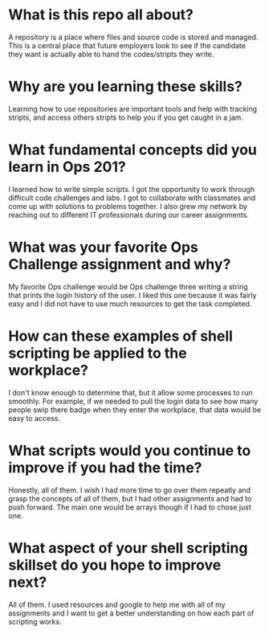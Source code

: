 # What is this repo all about?
A repository is a place where files and source code is stored and managed. This is a central place that future employers look to see if the candidate they want is actually able to hand the codes/stripts they write.

# Why are you learning these skills?
Learning how to use repositories are important tools and help with tracking stripts, and access others stripts to help you if you get caught in a jam.

# What fundamental concepts did you learn in Ops 201?
I learned how to write simple scripts. I got the opportunity to work through difficult code challenges and labs. I got to collaborate with classmates and come up with solutions to problems together. I also grew my network by reaching out to different IT professionals during our career assignments. 

# What was your favorite Ops Challenge assignment and why?
My favorite Ops challenge would be Ops challenge three writing a string that prints the login history of the user. I liked this one because it was fairly easy and I did not have to use much resources to get the task completed. 

# How can these examples of shell scripting be applied to the workplace?
I don't know enough to determine that, but it allow some processes to run smoothly. For example, if we needed to pull the login data to see how many people swip there badge when they enter the workplace, that data would be easy to access. 

# What scripts would you continue to improve if you had the time?
Honestly, all of them. I wish I had more time to go over them repeatly and grasp the concepts of all of them, but I had other assignments and had to push forward. The main one would be arrays though if I had to chose just one. 

# What aspect of your shell scripting skillset do you hope to improve next?
All of them. I used resources and google to help me with all of my assignments and I want to get a better understanding on how each part of scripting works. 